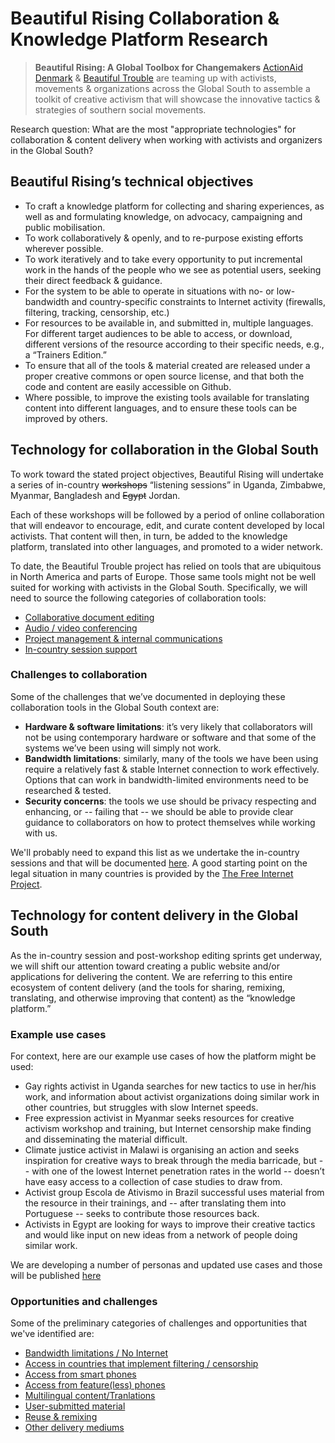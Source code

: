 Beautiful Rising Collaboration & Knowledge Platform Research
============================================================

> **Beautiful Rising: A Global Toolbox for Changemakers**
> [ActionAid Denmark][aadk] & [Beautiful Trouble][bt] are teaming up with activists, movements & organizations across the Global South to assemble a toolkit of creative activism that will showcase the innovative tactics & strategies of southern social movements. 

Research question: What are the most "appropriate technologies" for collaboration & content delivery when working with activists and organizers in the Global South?

## Beautiful Rising’s technical objectives

* To craft a knowledge platform for collecting and sharing experiences, as well as and formulating knowledge, on advocacy, campaigning and public mobilisation.
* To work collaboratively & openly, and to re-purpose existing efforts wherever possible.
* To work iteratively and to take every opportunity to put incremental work in the hands of the people who we see as potential users, seeking their direct feedback & guidance.
* For the system to be able to operate in situations with no- or low-bandwidth and country-specific constraints to Internet activity (firewalls, filtering, tracking, censorship, etc.)
* For resources to be available in, and submitted in, multiple languages.
For different target audiences to be able to access, or download, different versions of the resource according to their specific needs, e.g., a “Trainers Edition.”
* To ensure that all of the tools & material created are released under a proper creative commons or open source license, and that both the code and content are easily accessible on Github.
* Where possible, to improve the existing tools available for translating content into different languages, and to ensure these tools can be improved by others. 

## Technology for collaboration in the Global South

To work toward the stated project objectives, Beautiful Rising will undertake a series of in-country ~~workshops~~ “listening sessions” in Uganda, Zimbabwe, Myanmar, Bangladesh and ~~Egypt~~ Jordan. 

Each of these workshops will be followed by a period of online collaboration that will endeavor to encourage, edit, and curate content developed by local activists. That content will then, in turn, be added to the knowledge platform, translated into other languages, and promoted to a wider network.

To date, the Beautiful Trouble project has relied on tools that are ubiquitous in North America and parts of Europe. Those same tools might not be well suited for working with activists in the Global South. Specifically, we will need to source the following categories of collaboration tools:

* [Collaborative document editing](docs/collab-research-editing.md)
* [Audio / video conferencing](docs/collab-research-conferencing.md)
* [Project management & internal communications](docs/collab-research-management.md)
* [In-country session support](docs/collab-research-sessions.md)

### Challenges to collaboration

Some of the challenges that we’ve documented in deploying these collaboration tools in the Global South context are:

* **Hardware & software limitations**: it’s very likely that collaborators will not be using contemporary hardware or software and that some of the systems we’ve been using will simply not work.
* **Bandwidth limitations**: similarly, many of the tools we have been using require a relatively fast & stable Internet connection to work effectively. Options that can work in bandwidth-limited environments need to be researched & tested.
* **Security concerns**: the tools we use should be privacy respecting and enhancing, or -- failing that -- we should be able to provide clear guidance to collaborators on how to protect themselves while working with us.

We'll probably need to expand this list as we undertake the in-country sessions and that will be documented [here](docs/collab-research-challenges.md). A good starting point on the legal situation in many countries is provided by the [The Free Internet Project](http://thefreeinternetproject.org/).

## Technology for content delivery in the Global South

As the in-country session and post-workshop editing sprints get underway, we will shift our attention toward creating a public website and/or applications for delivering the content. We are referring to this entire ecosystem of content delivery (and the tools for sharing, remixing, translating, and otherwise improving that content) as the “knowledge platform.” 

### Example use cases

For context, here are our example use cases of how the platform might be used: 

* Gay rights activist in Uganda searches for new tactics to use in her/his work, and information about activist organizations doing similar work in other countries, but struggles with slow Internet speeds.
* Free expression activist in Myanmar seeks resources for creative activism workshop and training, but Internet censorship make finding and disseminating the material difficult.
* Climate justice activist in Malawi is organising an action and seeks inspiration for creative ways to break through the media barricade, but -- with one of the lowest Internet penetration rates in the world -- doesn’t have easy access to a collection of case studies to draw from.
* Activist group Escola de Ativismo in Brazil successful uses material from the resource in their trainings, and -- after translating them into Portuguese -- seeks to contribute those resources back.
* Activists in Egypt are looking for ways to improve their creative tactics and would like input on new ideas from a network of people doing similar work.

We are developing a number of personas and updated use cases and those will be published [here](docs/research-personas-and-use-cases.md)

### Opportunities and challenges
Some of the preliminary categories of challenges and opportunities that we've identified are:

* [Bandwidth limitations / No Internet](docs/platform-research-bandwidth.md)
* [Access in countries that implement filtering / censorship](docs/platform-research-censorship.md)
* [Access from smart phones](docs/platform-research-smartphones.md)
* [Access from feature(less) phones](docs/platform-research-featurephones.md)
* [Multilingual content/Tranlations](docs/platform-research-translation.md)
* [User-submitted material](docs/platform-research-submissions.md)
* [Reuse & remixing](docs/platform-research-remixing.md)
* [Other delivery mediums](docs/platform-research-analog.md)

[aadk]: http://actionaid.org
[bt]: http://beautifultrouble.org
[bsol]: http://beautifulsolutions.info
[brising]: http://beautifulrising.org
[advisorynetwork]: http://beautifulrising.org/news/#announcing-the-first-members-of-the-beautiful-rising-advisory-network
